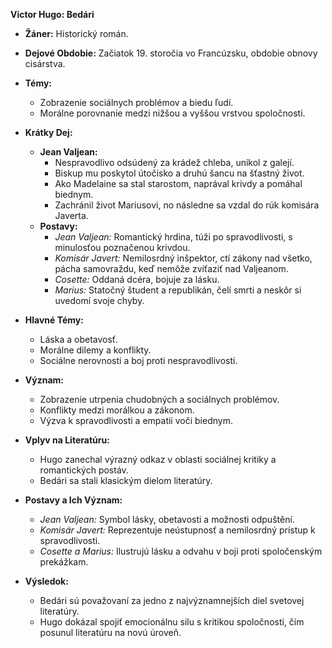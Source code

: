 **Victor Hugo: Bedári**

- **Žáner:** Historický román.
- **Dejové Obdobie:** Začiatok 19. storočia vo Francúzsku, obdobie obnovy cisárstva.
- **Témy:**
  - Zobrazenie sociálnych problémov a biedu ľudí.
  - Morálne porovnanie medzi nižšou a vyššou vrstvou spoločnosti.

- **Krátky Dej:**
  - **Jean Valjean:**
    - Nespravodlivo odsúdený za krádež chleba, unikol z galejí.
    - Biskup mu poskytol útočisko a druhú šancu na šťastný život.
    - Ako Madelaine sa stal starostom, naprával krivdy a pomáhal biednym.
    - Zachránil život Mariusovi, no následne sa vzdal do rúk komisára Javerta.
  - **Postavy:**
    - *Jean Valjean:* Romantický hrdina, túži po spravodlivosti, s minulosťou poznačenou krivdou.
    - *Komisár Javert:* Nemilosrdný inšpektor, ctí zákony nad všetko, pácha samovraždu, keď nemôže zvíťaziť nad Valjeanom.
    - *Cosette:* Oddaná dcéra, bojuje za lásku.
    - *Marius:* Statočný študent a republikán, čelí smrti a neskôr si uvedomí svoje chyby.

- **Hlavné Témy:**
  - Láska a obetavosť.
  - Morálne dilemy a konflikty.
  - Sociálne nerovnosti a boj proti nespravodlivosti.

- **Význam:**
  - Zobrazenie utrpenia chudobných a sociálnych problémov.
  - Konflikty medzi morálkou a zákonom.
  - Výzva k spravodlivosti a empatii voči biednym.

- **Vplyv na Literatúru:**
  - Hugo zanechal výrazný odkaz v oblasti sociálnej kritiky a romantických postáv.
  - Bedári sa stali klasickým dielom literatúry.

- **Postavy a Ich Význam:**
  - *Jean Valjean:* Symbol lásky, obetavosti a možnosti odpuštění.
  - *Komisár Javert:* Reprezentuje neústupnosť a nemilosrdný prístup k spravodlivosti.
  - *Cosette a Marius:* Ilustrujú lásku a odvahu v boji proti spoločenským prekážkam.

- **Výsledok:**
  - Bedári sú považovaní za jedno z najvýznamnejších diel svetovej literatúry.
  - Hugo dokázal spojiť emocionálnu silu s kritikou spoločnosti, čím posunul literatúru na novú úroveň.